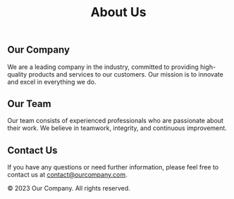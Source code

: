 <!DOCTYPE html>
<html lang="en">
<head>
    <meta charset="UTF-8">
    <meta name="viewport" content="width=device-width, initial-scale=1.0">
    <title>About Us</title>
    <link rel="stylesheet" href="styles.css"> <!-- Optional: Link to a CSS file for styling -->
</head>
<body>
    <header>
        <h1>About Us</h1>
    </header>
    <main>
        <section>
            <h2>Our Company</h2>
            <p>We are a leading company in the industry, committed to providing high-quality products and services to our customers. Our mission is to innovate and excel in everything we do.</p>
        </section>
        <section>
            <h2>Our Team</h2>
            <p>Our team consists of experienced professionals who are passionate about their work. We believe in teamwork, integrity, and continuous improvement.</p>
        </section>
        <section>
            <h2>Contact Us</h2>
            <p>If you have any questions or need further information, please feel free to contact us at <a href="mailto:contact@ourcompany.com">contact@ourcompany.com</a>.</p>
        </section>
    </main>
    <footer>
        <p>&copy; 2023 Our Company. All rights reserved.</p>
    </footer>
</body>
</html>
